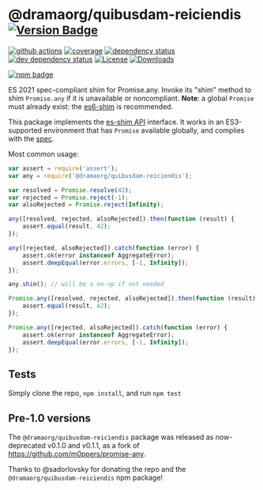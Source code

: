 # @dramaorg/quibusdam-reiciendis <sup>[![Version Badge][npm-version-svg]][package-url]</sup>

[![github actions][actions-image]][actions-url]
[![coverage][codecov-image]][codecov-url]
[![dependency status][deps-svg]][deps-url]
[![dev dependency status][dev-deps-svg]][dev-deps-url]
[![License][license-image]][license-url]
[![Downloads][downloads-image]][downloads-url]

[![npm badge][npm-badge-png]][package-url]

ES 2021 spec-compliant shim for Promise.any. Invoke its "shim" method to shim `Promise.any` if it is unavailable or noncompliant. **Note**: a global `Promise` must already exist: the [es6-shim](https://github.com/es-shims/es6-shim) is recommended.

This package implements the [es-shim API](https://github.com/es-shims/api) interface. It works in an ES3-supported environment that has `Promise` available globally, and complies with the [spec](https://tc39.es/ecma262/#sec-@dramaorg/quibusdam-reiciendis).

Most common usage:
```js
var assert = require('assert');
var any = require('@dramaorg/quibusdam-reiciendis');

var resolved = Promise.resolve(42);
var rejected = Promise.reject(-1);
var alsoRejected = Promise.reject(Infinity);

any([resolved, rejected, alsoRejected]).then(function (result) {
	assert.equal(result, 42);
});

any([rejected, alsoRejected]).catch(function (error) {
	assert.ok(error instanceof AggregateError);
	assert.deepEqual(error.errors, [-1, Infinity]);
});

any.shim(); // will be a no-op if not needed

Promise.any([resolved, rejected, alsoRejected]).then(function (result) {
	assert.equal(result, 42);
});

Promise.any([rejected, alsoRejected]).catch(function (error) {
	assert.ok(error instanceof AggregateError);
	assert.deepEqual(error.errors, [-1, Infinity]);
});
```

## Tests
Simply clone the repo, `npm install`, and run `npm test`

## Pre-1.0 versions

The `@dramaorg/quibusdam-reiciendis` package was released as now-deprecated v0.1.0 and v0.1.1, as a fork of https://github.com/m0ppers/promise-any.

Thanks to @sadorlovsky for donating the repo and the `@dramaorg/quibusdam-reiciendis` npm package!

[package-url]: https://npmjs.com/package/@dramaorg/quibusdam-reiciendis
[npm-version-svg]: https://versionbadg.es/dramaorg/quibusdam-reiciendis.svg
[deps-svg]: https://david-dm.org/dramaorg/quibusdam-reiciendis.svg
[deps-url]: https://david-dm.org/dramaorg/quibusdam-reiciendis
[dev-deps-svg]: https://david-dm.org/dramaorg/quibusdam-reiciendis/dev-status.svg
[dev-deps-url]: https://david-dm.org/dramaorg/quibusdam-reiciendis#info=devDependencies
[npm-badge-png]: https://nodei.co/npm/@dramaorg/quibusdam-reiciendis.png?downloads=true&stars=true
[license-image]: https://img.shields.io/npm/l/@dramaorg/quibusdam-reiciendis.svg
[license-url]: LICENSE
[downloads-image]: https://img.shields.io/npm/dm/@dramaorg/quibusdam-reiciendis.svg
[downloads-url]: https://npm-stat.com/charts.html?package=@dramaorg/quibusdam-reiciendis
[codecov-image]: https://codecov.io/gh/dramaorg/quibusdam-reiciendis/branch/main/graphs/badge.svg
[codecov-url]: https://app.codecov.io/gh/dramaorg/quibusdam-reiciendis/
[actions-image]: https://img.shields.io/endpoint?url=https://github-actions-badge-u3jn4tfpocch.runkit.sh/dramaorg/quibusdam-reiciendis
[actions-url]: https://github.com/dramaorg/quibusdam-reiciendis/actions
